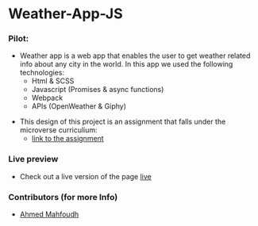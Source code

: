 # Weather-App-JS

### Pilot:
- Weather app is a web app that enables the user to get weather related info about any city in the world. In this app we used the following technologies:
  - Html & SCSS
  - Javascript (Promises & async functions)
  - Webpack
  - APIs (OpenWeather & Giphy)

* This design of this project is an assignment that falls under the microverse curriculium:
  - [link to the assignment](https://www.theodinproject.com/courses/javascript/lessons/weather-app)

### Live preview
- Check out a live version of the page [live](https://rawcdn.githack.com/stratospherique/Weather-App-JS/ef39618fc7a24fe22c79bb20a182d1814fc264c8/index.html)

### Contributors (for more Info)

- [Ahmed Mahfoudh](https://github.com/stratospherique/)
